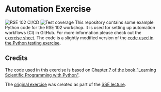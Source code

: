 # Automation Exercise
![RSE 102 CI/CD](https://github.com/pancan21/rse102-github-actions-exercise/actions/workflows/ci.yml/badge.svg)
![Test coverage](https://github.com/pancan21/rse102-github-actions-exercise/actions/workflows/ci.yml/coverage.svg)
This repository contains some example Python code for the RSE 102 workshop. It is used for setting up automation workflows (CI) in GitHub. For more information please check out the [exercise sheet](https://github.com/RSE-102/Lecture-Material/blob/main/06_automation/automation_exercise.md). The code is a slightly modified version of the [code used in the Python testing exercise](https://github.com/RSE-102/diffusion2D-testing-exercise).

## Credits

The code used in this exercise is based on [Chapter 7 of the book "Learning Scientific Programming with Python"](https://scipython.com/book/chapter-7-matplotlib/examples/the-two-dimensional-diffusion-equation/).

The [original exercise](https://github.com/Simulation-Software-Engineering/automation-exercise) was created as part of the [SSE lecture](https://simulation-software-engineering.github.io).

